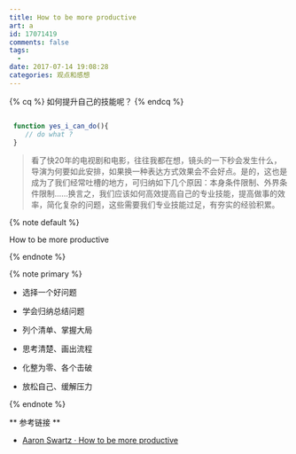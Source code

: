 ```yaml
---
title: How to be more productive
art: a
id: 17071419
comments: false
tags:
  - 
date: 2017-07-14 19:08:28
categories: 观点和感想
---
```



{% cq %} 
如何提升自己的技能呢？
{% endcq %}

```js

 function yes_i_can_do(){
	// do what ?
 }
```
<!-- more -->

> 看了快20年的电视剧和电影，往往我都在想，镜头的一下秒会发生什么，导演为何要如此安排，如果换一种表达方式效果会不会好点。是的，这也是成为了我们经常吐槽的地方，可归纳如下几个原因：本身条件限制、外界条件限制……换言之，我们应该如何高效提高自己的专业技能，提高做事的效率，简化复杂的问题，这些需要我们专业技能过足，有夯实的经验积累。


{% note default %}  

How to be more productive

{% endnote %}


{% note primary %}  

- 选择一个好问题

- 学会归纳总结问题

- 列个清单、掌握大局

- 思考清楚、画出流程

- 化整为零、各个击破

- 放松自己、缓解压力

{% endnote %}






** 参考链接 ** 
- [Aaron Swartz · How to be more productive](http://www.aaronsw.com/weblog/productivity) 
